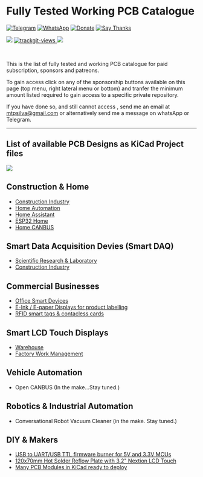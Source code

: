 # Fully Tested Working PCB Catalogue

[![Telegram](https://img.shields.io/badge/join-telegram-blue.svg?style=for-the-badge)](https://t.me/+W4rVVa0_VLEzYmI0)
 [![WhatsApp](https://img.shields.io/badge/join-whatsapp-green.svg?style=for-the-badge)](https://chat.whatsapp.com/FkNC7u83kuy2QRA5sqjBVg) 
 [![Donate](https://img.shields.io/badge/donate-$-brown.svg?style=for-the-badge)](http://paypal.me/mtpsilva)
 [![Say Thanks](https://img.shields.io/badge/Say%20Thanks-!-yellow.svg?style=for-the-badge)](https://saythanks.io/to/mtpsilva)

![](https://img.shields.io/github/last-commit/aeonSolutions/Fully-Tested-Working-PCB-Catalogue?style=for-the-badge)
<a href="https://trackgit.com">
<img src="https://us-central1-trackgit-analytics.cloudfunctions.net/token/ping/l5m5z1845s10s47cuyl5" alt="trackgit-views" />
</a>
![](https://views.whatilearened.today/views/github/aeonSolutions/Fully-Tested-Working-PCB-Catalogue.svg)

<br />

This is the list of fully tested and working PCB catalogue for paid subscription, sponsors and patreons.

To gain access click on any of the sponsorship buttons available on this page (top menu, right lateral menu or bottom) and tranfer the minimum amount listed required to gain access to a specific private repository.

If you have done so, and still cannot access , send me an email at mtpsilva@gmail.com or alternatively send me a message on whatsApp or Telegram.

______________________________________________________________________________________________________________________________
## List of available PCB Designs as KiCad Project files

[![](https://github.com/aeonSolutions/PCB-Prototyping-Catalogue/blob/main/tindie_amazing_small.jpg)](https://www.tindie.com/stores/aeonlabs/)


## Construction & Home
- [Construction Industry](https://github.com/aeonSolutions/Fully-Tested-Working-PCB-Catalogue/tree/main/Construction%20Industry/README.md)
- [Home Automation](https://github.com/aeonSolutions/Fully-Tested-Working-PCB-Catalogue/tree/main/Construction%20Industry/README.md)
- [Home Assistant](https://github.com/aeonSolutions/Fully-Tested-Working-PCB-Catalogue/tree/main/Construction%20Industry/README.md)
- [ESP32 Home](https://github.com/aeonSolutions/Fully-Tested-Working-PCB-Catalogue/tree/main/Construction%20Industry/README.md)
- [Home CANBUS](https://github.com/aeonSolutions/Fully-Tested-Working-PCB-Catalogue/tree/main/Construction%20Industry/README.md)

## Smart Data Acquisition Devies (Smart DAQ)
- [Scientific Research & Laboratory](https://github.com/aeonSolutions/Fully-Tested-Working-PCB-Catalogue/blob/main/Smart%20DAQ/README.md)
- [Construction Industry](https://github.com/aeonSolutions/Fully-Tested-Working-PCB-Catalogue/blob/main/Smart%20DAQ/README.md)
 
## Commercial Businesses
 - [Office Smart Devices](https://github.com/aeonSolutions/Fully-Tested-Working-PCB-Catalogue/blob/main/Commercial%20Business/README.md)
 - [E-Ink / E-paper Displays for product labelling](https://github.com/aeonSolutions/Fully-Tested-Working-PCB-Catalogue/blob/main/Smart%20LCD%20Touch%20Displays/README.md)
 - [RFID smart tags & contacless cards](https://github.com/aeonSolutions/Fully-Tested-Working-PCB-Catalogue/blob/main/Commercial%20Business/README.md)

## Smart LCD Touch Displays
 - [Warehouse](https://github.com/aeonSolutions/Fully-Tested-Working-PCB-Catalogue/blob/main/Smart%20LCD%20Touch%20Displays/README.md)
 - [Factory Work Management](https://github.com/aeonSolutions/Fully-Tested-Working-PCB-Catalogue/blob/main/Smart%20LCD%20Touch%20Displays/README.md)
 
## Vehicle Automation
 - Open CANBUS (In the make...Stay tuned.)

## Robotics & Industrial Automation
 - Conversational Robot Vacuum Cleaner (in the make. Stay tuned.)
 
## DIY & Makers
- [USB to UART/USB TTL firmware burner for 5V and 3.3V MCUs ](https://github.com/aeonSolutions/Fully-Tested-Working-PCB-Catalogue/blob/main/DIY-Maker/README.md) 
- [120x70mm Hot Solder Reflow Plate with 3.2" Nextion LCD Touch](https://github.com/aeonSolutions/Fully-Tested-Working-PCB-Catalogue/blob/main/DIY-Maker/README.md)
- [Many PCB Modules in KiCad ready to deploy](https://github.com/aeonSolutions/Fully-Tested-Working-PCB-Catalogue/tree/main/PCB-Shields/README.md)

<br />
